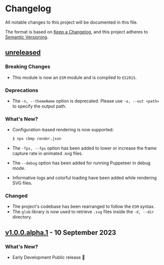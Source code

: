 # Changelog

All notable changes to this project will be documented in this file.

The format is based on [Keep a Changelog](https://keepachangelog.com/en/1.0.0/),
and this project adheres to [Semantic Versioning](https://semver.org/spec/v2.0.0.html).

## [unreleased]

### Breaking Changes

- This module is now an `ESM` module and is compiled to `ES2015`.

### Deprecations

- The `-n, --themeName` option is deprecated. Please use `-o, --out <path>` to specify the output path.

### What's New?

- Configuration-based rendering is now supported:

  ```bash
  $ npx cbmp render.json
  ```

- The `-fps, --fps` option has been added to lower or increase the frame capture rate in animated .svg files.
- The `--debug` option has been added for running Puppeteer in debug mode.
- Informative logs and colorful loading have been added while rendering SVG files.

### Changed

- The project's codebase has been rearranged to follow the `ESM` syntax.
- The `glob` library is now used to retrieve `.svg` files inside the `-d, --dir` directory.

## [v1.0.0.alpha.1] - 10 September 2023

### What's New?

- Early Development Public release 🎊

[unreleased]: https://github.com/ful1e5/Bibata_Cursor/compare/v1.0.0...main
[v1.0.0]: https://github.com/ful1e5/Bibata_Cursor/compare/v1.0.0...v1.0.0.alpha.1
[v1.0.0.alpha.1]: https://github.com/ful1e5/cbmp/tree/v1.0.0.alpha.1
